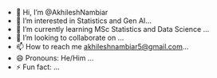 - 👋 Hi, I’m @AkhileshNambiar
- 👀 I’m interested in Statistics and Gen AI...
- 🌱 I’m currently learning MSc Statistics and Data Science ...
- 💞️ I’m looking to collaborate on ...
- 📫 How to reach me akhileshnambiar5@gmail.com...
- 😄 Pronouns: He/Him ...
- ⚡ Fun fact: ...

<!---
AkhileshNambiar/AkhileshNambiar is a ✨ special ✨ repository because its `README.md` (this file) appears on your GitHub profile.
You can click the Preview link to take a look at your changes.
--->
